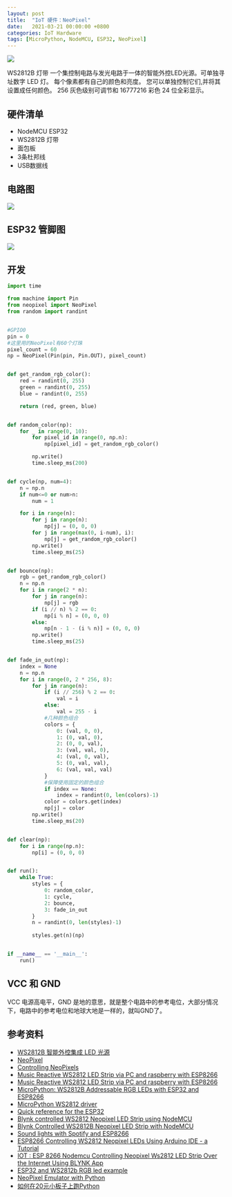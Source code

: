 ```yaml
---
layout: post
title:  "IoT 硬件：NeoPixel"
date:   2021-03-21 00:00:00 +0800
categories: IoT Hardware
tags: [MicroPython, NodeMCU, ESP32, NeoPixel]
---
```


![](/images/2021/hardware/ws2812b.jpg)

WS2812B 灯带 一个集控制电路与发光电路于一体的智能外控LED光源。可单独寻址数字 LED 灯。 每个像素都有自己的颜色和亮度。 您可以单独控制它们,并将其设置成任何颜色。 256 灰色级别可调节和 16777216 彩色 24 位全彩显示。

## 硬件清单
* NodeMCU ESP32
* WS2812B 灯带
* 面包板
* 3条杜邦线
* USB数据线

## 电路图
![](/images/2021/fritzing/neopixel.png)

## ESP32 管脚图
![](/images/2021/nodemcu-esp32s-pinout.webp)

## 开发
```py
import time

from machine import Pin
from neopixel import NeoPixel
from random import randint


#GPIO0
pin = 0
#这里用的NeoPixel有60个灯珠
pixel_count = 60
np = NeoPixel(Pin(pin, Pin.OUT), pixel_count)


def get_random_rgb_color():
    red = randint(0, 255)
    green = randint(0, 255)
    blue = randint(0, 255)

    return (red, green, blue)


def random_color(np):
    for _ in range(0, 10):
        for pixel_id in range(0, np.n):
            np[pixel_id] = get_random_rgb_color()

        np.write()
        time.sleep_ms(200)


def cycle(np, num=4):
    n = np.n
    if num<=0 or num>n:
        num = 1

    for i in range(n):
        for j in range(n):
            np[j] = (0, 0, 0)
        for j in range(max(0, i-num), i):
            np[j] = get_random_rgb_color()
        np.write()
        time.sleep_ms(25)


def bounce(np):
    rgb = get_random_rgb_color()
    n = np.n
    for i in range(2 * n):
        for j in range(n):
            np[j] = rgb
        if (i // n) % 2 == 0:
            np[i % n] = (0, 0, 0)
        else:
            np[n - 1 - (i % n)] = (0, 0, 0)
        np.write()
        time.sleep_ms(25)


def fade_in_out(np):
    index = None
    n = np.n
    for i in range(0, 2 * 256, 8):
        for j in range(n):
            if (i // 256) % 2 == 0:
                val = i
            else:
                val = 255 - i
            #几种颜色组合
            colors = {
                0: (val, 0, 0),
                1: (0, val, 0),
                2: (0, 0, val),
                3: (val, val, 0),
                4: (val, 0, val),
                5: (0, val, val),
                6: (val, val, val)
            }
            #保障使用固定的颜色组合
            if index == None:
                index = randint(0, len(colors)-1)
            color = colors.get(index)
            np[j] = color
        np.write()
        time.sleep_ms(20)


def clear(np):
    for i in range(np.n):
        np[i] = (0, 0, 0)


def run():
    while True:
        styles = {
            0: random_color,
            1: cycle,
            2: bounce,
            3: fade_in_out
        }
        n = randint(0, len(styles)-1)
        
        styles.get(n)(np)


if __name__ == '__main__':
    run()
```

## VCC 和 GND
VCC 电源高电平，GND 是地的意思，就是整个电路中的参考电位，大部分情况下，电路中的参考电位和地球大地是一样的，就叫GND了。

## 参考资料
* [WS2812B 智能外控集成 LED 光源](http://www.mateksys.com/Downloads/WS2812B_cn.pdf)
* [NeoPixel](https://microbit-micropython.readthedocs.io/en/latest/neopixel.html)
* [Controlling NeoPixels](https://docs.micropython.org/en/latest/esp8266/tutorial/neopixel.html)
* [Music Reactive WS2812 LED Strip via PC and raspberry with ESP8266](https://anshumanfauzdar.me/Sound-and-music-reactive-ESP8266-WS2812B/)
* [Music Reactive WS2812 LED Strip via PC and raspberry with ESP8266](https://github.com/AnshumanFauzdar/Sound-and-music-reactive-ESP8266-WS2812B)
* [MicroPython: WS2812B Addressable RGB LEDs with ESP32 and ESP8266](https://randomnerdtutorials.com/micropython-ws2812b-addressable-rgb-leds-neopixel-esp32-esp8266/)
* [MicroPython WS2812 driver](https://github.com/JanBednarik/micropython-ws2812)
* [Quick reference for the ESP32](https://docs.micropython.org/en/latest/esp32/quickref.html?highlight=neopixels)
* [Blynk controlled WS2812 Neopixel LED Strip using NodeMCU](https://iotdesignpro.com/projects/blynk-controlled-ws2812-neopixel-led-strip-using-esp8266-nodemcu)
* [Blynk Controlled WS2812B Neopixel LED Strip with NodeMCU](https://how2electronics.com/ws2812b-neopixel-led-strip-nodemcu/)
* [Sound lights with Spotify and ESP8266](https://nvbn.github.io/2019/12/17/spotify-soundlights/)
* [ESP8266 Controlling WS2812 Neopixel LEDs Using Arduino IDE - a Tutorial](https://www.instructables.com/ESP8266-controlling-Neopixel-LEDs-using-Arduino-ID/)
* [IOT : ESP 8266 Nodemcu Controlling Neopixel Ws2812 LED Strip Over the Internet Using BLYNK App](https://www.instructables.com/IOT-ESP-8266-Nodemcu-Controlling-Neopixel-Ws2812-L/)
* [ESP32 and WS2812b RGB led example](http://www.esp32learning.com/code/esp32-and-ws2812b-rgb-led-example.php)
* [NeoPixel Emulator with Python](https://www.hackster.io/gatoninja236/neopixel-emulator-with-python-f233c3)
* [如何在20元小板子上跑Python](https://zhuanlan.zhihu.com/p/24644526)

